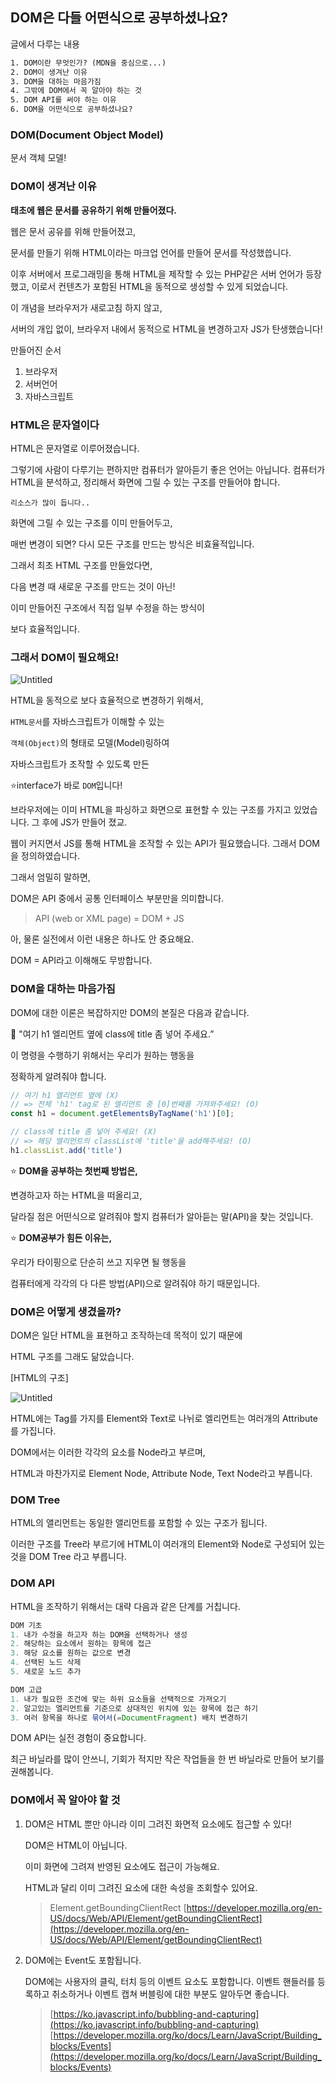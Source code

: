 ## DOM은 다들 어떤식으로 공부하셨나요?

글에서 다루는 내용

```xml
1. DOM이란 무엇인가? (MDN을 중심으로...)
2. DOM이 생겨난 이유
3. DOM을 대하는 마음가짐
4. 그밖에 DOM에서 꼭 알아야 하는 것
5. DOM API를 써야 하는 이유
6. DOM을 어떤식으로 공부하셨나요?
```

### DOM(Document Object Model)

문서 객체 모델!

### DOM이 생겨난 이유

**태초에 웹은 문서를 공유하기 위해 만들어졌다.**

웹은 문서 공유를 위해 만들어졌고, 

문서를 만들기 위해 HTML이라는 마크업 언어를 만들어 문서를 작성했씁니다.

이후 서버에서 프로그래밍을 통해 HTML을 제작할 수 있는 PHP같은 서버 언어가 등장했고, 이로서 컨텐츠가 포함된 HTML을 동적으로 생성할 수 있게 되었습니다. 

이 개념을 브라우저가 새로고침 하지 않고,

서버의 개입 없이, 브라우저 내에서 동적으로 HTML을 변경하고자 JS가 탄생했습니다!

만들어진 순서

1. 브라우저
2. 서버언어
3. 자바스크립트

### HTML은 문자열이다

HTML은 문자열로 이루어졌습니다.

그렇기에 사람이 다루기는 편하지만 컴퓨터가 알아듣기 좋은 언어는 아닙니다. 컴퓨터가 HTML을 분석하고, 정리해서 화면에 그릴 수 있는 구조를 만들어야 합니다.

`리소스가 많이 듭니다..`

화면에 그릴 수 있는 구조를 이미 만들어두고,

매번 변경이 되면? 다시 모든 구조를 만드는 방식은 비효율적입니다. 

그래서 최초 HTML 구조를 만들었다면,

다음 변경 때 새로운 구조를 만드는 것이 아닌!

이미 만들어진 구조에서 직접 일부 수정을 하는 방식이

보다 효율적입니다.

### 그래서 DOM이 필요해요!

![Untitled](https://s3-us-west-2.amazonaws.com/secure.notion-static.com/d4b40963-bcd8-446a-811a-657ffa3db1c6/Untitled.png)

HTML을 동적으로 보다 효율적으로 변경하기 위해서,

`HTML문서`를 자바스크립트가 이해할 수 있는

`객체(Object)`의 형태로 모델(Model)링하여

자바스크립트가 조작할 수 있도록 만든 

⭐️interface가 바로 `DOM`입니다!

브라우저에는 이미 HTML을 파싱하고 화면으로 표현할 수 있는 구조를 가지고 있었습니다. 그 후에 JS가 만들어 졌교.

웹이 커지면서 JS를 통해 HTML을 조작할 수 있는 API가 필요했습니다. 그래서 DOM을 정의하였습니다. 

그래서 엄밀히 말하면,

 DOM은 API 중에서 공통 인터페이스 부분만을 의미합니다.

> API (web or XML page) = DOM + JS
> 

아, 물론 실전에서 이런 내용은 하나도 안 중요해요.

DOM = API라고 이해해도 무방합니다. 

### DOM을 대하는 마음가짐

DOM에 대한 이론은 복잡하지만 DOM의 본질은 다음과 같습니다. 

<aside>
💬 "여기 h1 엘리먼트 옆에 class에 title 좀 넣어 주세요.”

</aside>

이 명령을 수행하기 위해서는 우리가 원하는 행동을 

정확하게 알려줘야 합니다. 

```jsx
// 여기 h1 엘리먼트 옆에 (X)
// => 전체 'h1' tag로 된 엘리먼트 중 [0]번째를 가져와주세요! (O)
const h1 = document.getElementsByTagName('h1')[0];

// class에 title 좀 넣어 주세요! (X)
// => 해당 엘리먼트의 classList에 'title'을 add해주세요! (O)
h1.classList.add('title')
```

⭐️ **DOM을 공부하는 첫번째 방법은,**

변경하고자 하는 HTML을 떠올리고, 

달라질 점은 어떤식으로 알려줘야 할지 컴퓨터가 알아듣는 말(API)을 찾는 것입니다.

⭐️ **DOM공부가 힘든 이유는,** 

우리가 타이핑으로 단순히 쓰고 지우면 될 행동을

컴퓨터에게 각각의 다 다른 방법(API)으로 알려줘야 하기 때문입니다.

### DOM은 어떻게 생겼을까?

DOM은 일단 HTML을 표현하고 조작하는데 목적이 있기 때문에

HTML 구조를 그래도 닮았습니다.

[HTML의 구조]

![Untitled](https://s3-us-west-2.amazonaws.com/secure.notion-static.com/b530fe5a-7b1e-4593-85cb-334f53933a72/Untitled.png)

HTML에는 Tag를 가지를 Element와 Text로 나뉘로 엘리먼트는 여러개의 Attribute를 가집니다.

DOM에서는 이러한 각각의 요소를 Node라고 부르며,

HTML과 마찬가지로 Element Node, Attribute Node, Text Node라고 부릅니다. 

### DOM Tree

HTML의 앨리먼트는 동일한 앨리먼트를 포함할 수 있는 구조가 됩니다.

이러한 구조를 Tree라 부르기에 HTML이 여러개의 Element와 Node로 구성되어 있는 것을 DOM Tree 라고 부릅니다. 

### DOM API

HTML을 조작하기 위해서는 대략 다음과 같은 단계를 거칩니다.

```jsx
DOM 기초
1. 내가 수정을 하고자 하는 DOM을 선택하거나 생성
2. 해당하는 요소에서 원하는 항목에 접근
3. 해당 요소를 원하는 값으로 변경
4. 선택된 노드 삭제
5. 새로운 노드 추가
```

```jsx
DOM 고급
1. 내가 필요한 조건에 맞는 하위 요소들을 선택적으로 가져오기
2. 알고있는 엘리먼트를 기준으로 상대적인 위치에 있는 항목에 접근 하기
3. 여러 항목을 하나로 묶어서(=DocumentFragment) 배치 변경하기
```

DOM API는 실전 경험이 중요합니다. 

최근 바닐라를 많이 안쓰니, 기회가 적지만 작은 작업들을 한 번 바닐라로 만들어 보기를 권해봅니다.

### DOM에서 꼭 알아야 할 것

1. DOM은 HTML 뿐만 아니라 이미 그려진 화면적 요소에도 접근할 수 있다!
    
    DOM은 HTML이 아닙니다.
    
    이미 화면에 그려져 반영된 요소에도 접근이 가능해요.
    
    HTML과 달리 이미 그려진 요소에 대한 속성을 조회할수 있어요.
    
    > Element.getBoundingClientRect
    [https://developer.mozilla.org/en-US/docs/Web/API/Element/getBoundingClientRect](https://developer.mozilla.org/en-US/docs/Web/API/Element/getBoundingClientRect)
    > 
    
2. DOM에는 Event도 포함됩니다.
    
    DOM에는 사용자의 클릭, 터치 등의 이벤트 요소도 포함합니다. 이벤트 핸들러를 등록하고 취소하거나 이벤트 캡쳐 버블링에 대한 부분도 알아두면 좋습니다.
    
    > [https://ko.javascript.info/bubbling-and-capturing](https://ko.javascript.info/bubbling-and-capturing)
    [https://developer.mozilla.org/ko/docs/Learn/JavaScript/Building_blocks/Events](https://developer.mozilla.org/ko/docs/Learn/JavaScript/Building_blocks/Events)
    >